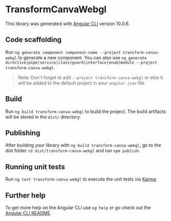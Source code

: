 # TransformCanvaWebgl

This library was generated with [Angular CLI](https://github.com/angular/angular-cli) version 10.0.6.

## Code scaffolding

Run `ng generate component component-name --project transform-canva-webgl` to generate a new component. You can also use `ng generate directive|pipe|service|class|guard|interface|enum|module --project transform-canva-webgl`.
> Note: Don't forget to add `--project transform-canva-webgl` or else it will be added to the default project in your `angular.json` file. 

## Build

Run `ng build transform-canva-webgl` to build the project. The build artifacts will be stored in the `dist/` directory.

## Publishing

After building your library with `ng build transform-canva-webgl`, go to the dist folder `cd dist/transform-canva-webgl` and run `npm publish`.

## Running unit tests

Run `ng test transform-canva-webgl` to execute the unit tests via [Karma](https://karma-runner.github.io).

## Further help

To get more help on the Angular CLI use `ng help` or go check out the [Angular CLI README](https://github.com/angular/angular-cli/blob/master/README.md).
